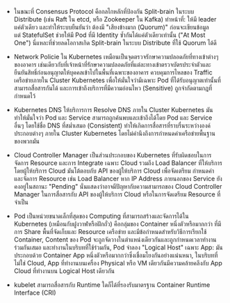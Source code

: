 - ในขณะที่ Consensus Protocol คือกลไกหลักที่ป้องกัน Split-brain ในระบบ Distribute (เช่น Raft ใน etcd, หรือ Zookeeper ใน Kafka) ทำหน้าที่: ให้มี leader แค่ตัวเดียว และทำให้ระบบยืนยันว่า ต้องมี "เสียงข้างมาก (Quorum)" ก่อนจะเขียนข้อมูล  
แต่ StatefulSet ช่วยให้มี Pod ที่มี Identity ซ้ำกันได้แค่ตัวเดียวเท่านั้น ("At Most One") นี่แหละที่ช่วยลดโอกาสเกิด Split-brain ในระบบ Distribute ที่ใช้ Quorum ได้ดี

- Network Policie ใน Kubernetes เหมือนเป็นจุดตรวจรักษาความปลอดภัยที่ทางเข้าต่างๆ ของอาคาร เช่นเดียวกับที่เจ้าหน้าที่รักษาความปลอดภัยที่แต่ละทางเข้าตรวจบัตรประจำตัวและยืนยันสิทธิ์ก่อนอนุญาตให้บุคคลเข้าไปในพื้นที่เฉพาะของอาคาร ควบคุมการไหลของ Traffic เครือข่ายภายใน Cluster Kubernetes เพื่อให้มั่นใจว่ามีเฉพาะ Pod ที่ได้รับอนุญาตเท่านั้นที่สามารถสื่อสารกันได้ และการเข้าถึงบริการที่มีความอ่อนไหว (Sensitive) ถูกจำกัดตามกฎที่กำหนดไว้

- Kubernetes DNS ให้บริการการ Resolve DNS ภายใน Cluster Kubernetes มันทำให้มั่นใจว่า Pod และ Service สามารถถูกค้นพบและเข้าถึงได้โดย Pod และ Service อื่นๆ โดยใช้ชื่อ DNS ที่สม่ำเสมอ (Consistent) ทำให้เกิดการสื่อสารที่ราบรื่นระหว่างองค์ประกอบต่างๆ ภายใน Cluster Kubernetes โดยไม่คำนึงถึงการกำหนดค่าเครือข่ายพื้นฐานของพวกมัน

- Cloud Controller Manager เป็นส่วนประกอบของ Kubernetes ที่รับผิดชอบในการจัดการ Resource และการ Integrate เฉพาะ Cloud รวมถึง Load Balancer ที่ให้บริการโดยผู้ให้บริการ Cloud มันโต้ตอบกับ API ของผู้ให้บริการ Cloud เพื่อจัดเตรียม กำหนดค่า และจัดการ Resource เช่น Load Balancer หาก IP Address ภายนอกของ Service ยังคงอยู่ในสถานะ "Pending" นั่นแสดงว่าอาจมีปัญหากับความสามารถของ Cloud Controller Manager ในการสื่อสารกับ API ของผู้ให้บริการ Cloud หรือในการจัดเตรียม Resource ที่จำเป็น

- Pod เป็นหน่วยขนาดเล็กที่สุดของ Computing ที่สามารถสร้างและจัดการได้ใน Kubernetes (เหมือนกับฝูงวาฬหรือฝักถั่ว) คือกลุ่มของ Container หนึ่งตัวหรือมากกว่า ที่มีการ Share พื้นที่จัดเก็บและ Resource เครือข่าย และมีข้อกำหนดสำหรับวิธีการเรียกใช้ Container, Content ของ Pod จะถูกจัดวางในตำแหน่งเดียวกันและถูกกำหนดเวลาทำงานร่วมกันเสมอ และทำงานในบริบทที่ใช้ร่วมกัน, Pod จำลอง "Logical Host" เฉพาะ App: มันประกอบด้วย Container App หนึ่งตัวหรือมากกว่าซึ่งเชื่อมโยงกันอย่างแน่นหนา, ในบริบทที่ไม่ใช่ Cloud, App ที่ทำงานบนเครื่อง Physical หรือ VM เดียวกันมีความคล้ายคลึงกับ App Cloud ที่ทำงานบน Logical Host เดียวกัน

- kubelet สามารถสื่อสารกับ Runtime ใดก็ได้ที่รองรับมาตรฐาน Container Runtime Interface (CRI)
